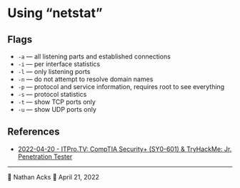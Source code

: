 # Using “netstat”

## Flags

* `-a` — all listening parts and established connections
* `-i` — per interface statistics
* `-l` — only listening ports
* `-n` — do not attempt to resolve domain names
* `-p` — protocol and service information, requires root to see everything
* `-s` — protocol statistics
* `-t` — show TCP ports only
* `-u` — show UDP ports only

## References

* [2022-04-20 - ITPro.TV: CompTIA Security+ (SY0-601) & TryHackMe: Jr. Penetration Tester](../log/2022-04-20-itprotv-comptia-security-plus-and-tryhackme-jr-penetration-tester.md)

- - - -

<span aria-hidden="true">👤</span> Nathan Acks
<span aria-hidden="true">📅</span> April 21, 2022
